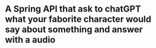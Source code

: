 # A Spring API that ask to chatGPT what your faborite character would say about something and answer with a audio
